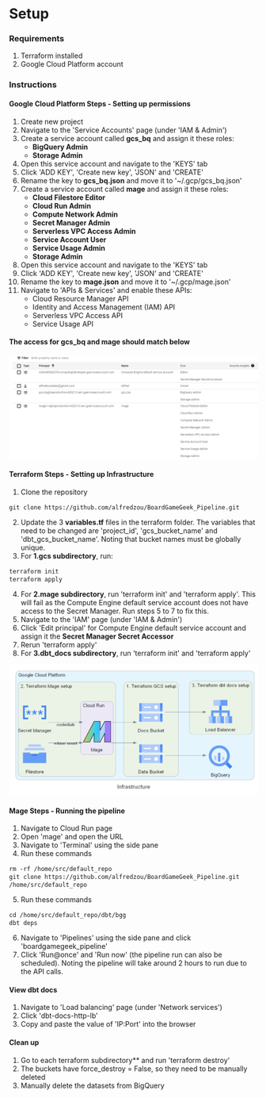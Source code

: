 # Setup

### Requirements
1. Terraform installed
2. Google Cloud Platform account

### Instructions
#### Google Cloud Platform Steps - Setting up permissions
1. Create new project
2. Navigate to the 'Service Accounts' page (under 'IAM & Admin')
3. Create a service account called **gcs_bq** and assign it these roles:
    - **BigQuery Admin**
    - **Storage Admin**
4. Open this service account and navigate to the 'KEYS' tab
5. Click 'ADD KEY', 'Create new key', 'JSON' and 'CREATE'
6. Rename the key to **gcs_bq.json** and move it to '~/.gcp/gcs_bq.json'
7. Create a service account called **mage** and assign it these roles: 
    - **Cloud Filestore Editor**
    - **Cloud Run Admin**
    - **Compute Network Admin**
    - **Secret Manager Admin**
    - **Serverless VPC Access Admin**
    - **Service Account User**
    - **Service Usage Admin**
    - **Storage Admin**
8. Open this service account and navigate to the 'KEYS' tab
9. Click 'ADD KEY', 'Create new key', 'JSON' and 'CREATE'
10. Rename the key to **mage.json** and move it to '~/.gcp/mage.json'
11. Navigate to 'APIs & Services' and enable these APIs:
    - Cloud Resource Manager API
    - Identity and Access Management (IAM) API	
    - Serverless VPC Access API
    - Service Usage API

#### The access for **gcs_bq** and **mage** should match below
<img src="../documentation/screenshots/access.png" alt="access" width="800"/>

#### Terraform Steps - Setting up Infrastructure
1. Clone the repository
``` terminal
git clone https://github.com/alfredzou/BoardGameGeek_Pipeline.git
```
2. Update the 3 **variables.tf** files in the terraform folder. The variables that need to be changed are 'project_id', 'gcs_bucket_name' and 'dbt_gcs_bucket_name'. Noting that bucket names must be globally unique.
3. For **1.gcs subdirectory**, run:

``` terminal
terraform init
terraform apply
```
4. For **2.mage subdirectory**, run 'terraform init' and 'terraform apply'. This will fail as the Compute Engine default service account does not have access to the Secret Manager. Run steps 5 to 7 to fix this.
5. Navigate to the 'IAM' page (under 'IAM & Admin')
6. Click 'Edit principal' for Compute Engine default service account and assign it the **Secret Manager Secret Accessor**
7. Rerun 'terraform apply'
8. For **3.dbt_docs subdirectory**, run 'terraform init' and 'terraform apply'

<img src="../documentation/infrastructure.png" alt="infrastructure" width="700"/>

#### Mage Steps - Running the pipeline
1. Navigate to Cloud Run page
2. Open 'mage' and open the URL
3. Navigate to 'Terminal' using the side pane
4. Run these commands
``` terminal
rm -rf /home/src/default_repo
git clone https://github.com/alfredzou/BoardGameGeek_Pipeline.git /home/src/default_repo
```
5. Run these commands
``` terminal
cd /home/src/default_repo/dbt/bgg
dbt deps
```
6. Navigate to 'Pipelines' using the side pane and click 'boardgamegeek_pipeline'
7. Click 'Run@once' and 'Run now' (the pipeline run can also be scheduled). Noting the pipeline will take around 2 hours to run due to the API calls.

#### View dbt docs
1. Navigate to 'Load balancing' page (under 'Network services')
2. Click 'dbt-docs-http-lb'
3. Copy and paste the value of 'IP:Port' into the browser

#### Clean up
1. Go to each terraform subdirectory** and run 'terraform destroy'
2. The buckets have force_destroy = False, so they need to be manually deleted
3. Manually delete the datasets from BigQuery